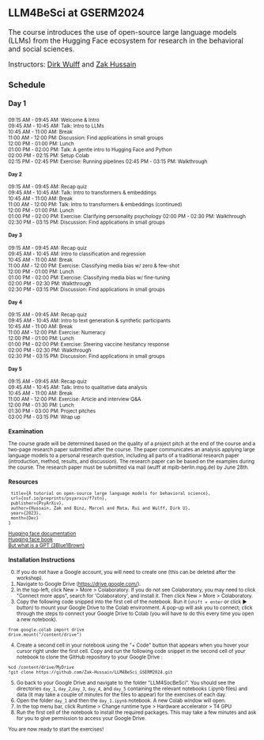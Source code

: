 ## LLM4BeSci at GSERM2024

The course introduces the use of open-source large language models (LLMs) from the Hugging Face ecosystem for research in the behavioral and social sciences. 

Instructors: [Dirk Wulff](https://www.mpib-berlin.mpg.de/person/93374/2549) and [Zak Hussain](https://zak-hussain.github.io/)

### Schedule

#### Day 1
<font style="font-size:10">09:15 AM - 09:45 AM: Welcome & Intro<br>
09:45 AM - 10:45 AM: Talk: Intro to LLMs<br>
10:45 AM - 11:00 AM: Break<br>
11:00 AM - 12:00 PM: Discussion: Find applications in small groups<br>
12:00 PM - 01:00 PM: Lunch<br>
01:00 PM - 02:00 PM: Talk: A gentle intro to Hugging Face and Python<br>
02:00 PM - 02:15 PM: Setup Colab<br>
02:15 PM - 02:45 PM: Exercise: Running pipelines<be>
02:45 PM - 03:15 PM: Walkthrough<br>

#### Day 2
09:15 AM - 09:45 AM: Recap quiz<br>
09:45 AM - 10:45 AM: Talk: Intro to transformers & embeddings<br>
10:45 AM - 11:00 AM: Break<br>
11:00 AM - 12:00 PM: Talk: Intro to transformers & embeddings (continued)<br>
12:00 PM - 01:00 PM: Lunch<br>
01:00 PM - 02:00 PM: Exercise: Clarifying personality psychology<be>
02:00 PM - 02:30 PM: Walkthrough<br>
02:30 PM - 03:15 PM: Discussion: Find applications in small groups<br>

#### Day 3
09:15 AM - 09:45 AM: Recap quiz<br>
09:45 AM - 10:45 AM: Intro to classification and regression<br>
10:45 AM - 11:00 AM: Break<br>
11:00 AM - 12:00 PM: Exercise: Classifying media bias w/ zero & few-shot<br>
12:00 PM - 01:00 PM: Lunch<br>
01:00 PM - 02:00 PM: Exercise: Classifying media bias w/ fine-tuning<br>
02:00 PM - 02:30 PM: Walkthrough<br>
02:30 PM - 03:15 PM: Discussion: Find applications in small groups<br>

#### Day 4
09:15 AM - 09:45 AM: Recap quiz<br>
09:45 AM - 10:45 AM: Intro to text generation & synthetic participants<br>
10:45 AM - 11:00 AM: Break<br>
11:00 AM - 12:00 PM: Exercise: Numeracy<br>
12:00 PM - 01:00 PM: Lunch<br>
01:00 PM - 02:00 PM: Exercise: Steering vaccine hesitancy response<br>
02:00 PM - 02:30 PM: Walkthrough<br>
02:30 PM - 03:15 PM: Discussion: Find applications in small groups<br>

#### Day 5
09:15 AM - 09:45 AM: Recap quiz<br>
09:45 AM - 10:45 AM: Talk: Intro to qualitative data analysis<br>
10:45 AM - 11:00 AM: Break<br>
11:00 AM - 12:00 PM: Exercise: Article and interview Q&A<br>
12:00 PM - 01:30 PM: Lunch<br>
01:30 PM - 03:00 PM: Project pitches<br>
03:00 PM - 03:15 PM: Wrap up<br>

### Examination
The course grade will be determined based on the quality of a project pitch at the end of the course and a two-page research paper submitted after the course. The paper communicates an analysis applying large language models to a personal research question, including all parts of a traditional research paper (introduction, method, results, and discussion). The research paper can be based on the examples during the course. The research paper must be submitted via mail (wulff at mpib-berlin.mpg.de) by June 28th.      

### Resources
```@misc{hussain_binz_mata_wulff_2023,
 title={A tutorial on open-source large language models for behavioral science},
 url={osf.io/preprints/psyarxiv/f7stn},
 publisher={PsyArXiv},
 author={Hussain, Zak and Binz, Marcel and Mata, Rui and Wulff, Dirk U},
 year={2023},
 month={Dec}
}
```
[Hugging face documentation](https://huggingface.co/docs)<br>
[Hugging face book](https://transformersbook.com/)<br>
[But what is a GPT (3Blue1Brown)](https://www.youtube.com/watch?v=wjZofJX0v4M&list=PLZHQObOWTQDNU6R1_67000Dx_ZCJB-3pi&index=5)<br>

### Installation Instructions
0. If you do not have a Google account, you will need to create one (this can be deleted after the workshop).
1. Navigate to Google Drive (https://drive.google.com/).
2. In the top-left, click New > More > Colaboratory. If you do not see Colaboratory, you may need to click "Connect more apps", 
search for 'Colaboratory', and install it. Then click New > More > Colaboratory.
3. Copy the following code snipped into the first cell of the notebook. Run it (```shift + enter``` or click &#9658; button) to mount your Google Drive to the Colab environment.
A pop-up will ask you to connect; click through the steps to connect your Google Drive to Colab (you will have to do this
every time you open a new notebook).
```
from google.colab import drive
drive.mount("/content/drive")
```
4. Create a second cell in your notebook using the "+ Code" button that appears when you hover your cursor right under the first cell. Copy and run the following code snippet in the second cell of your notebook to clone the GitHub repository to your Google Drive :
```
%cd /content/drive/MyDrive
!git clone https://github.com/Zak-Hussain/LLM4BeSci_GSERM2024.git
```
5. Go back to your Google Drive and navigate to the folder "LLM4SocBeSci". You should see the directories `day_1`, `day_2`,`day_3`, `day_4`, and `day_5` containing the relevant notebooks (.ipynb files) and data (it may take  a couple of minutes for the files to appear) for the exercises of each day.
6. Open the folder `day_1` and then the `day_1.ipynb` notebook. A new Colab window will open. 
7. In the top menu bar, click Runtime > Change runtime type > Hardware accelerator > T4 GPU
8. Run the first cell of the notebook to install the required packages. This may take a few minutes and ask for you to give permission to access your Google Drive. 

You are now ready to start the exercises!
